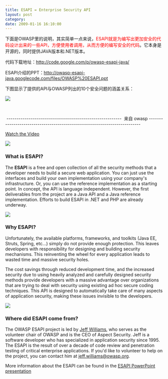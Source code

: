 ```yaml
---
title: ESAPI = Enterprise Security API
layout: post
category: 
date: 2009-01-16 16:10:00
---
```

  
[](http://www.youtube.com/watch?v=QAPD1jPn04g "http://www.youtube.com/watch?v=QAPD1jPn04g")

下面是OWASP里的说明，其实简单一点来说，<span style="color: red;">ESAPI就是为编写出更加安全的代码设计出来的一些API，方便使用者调用，从而方便的编写安全的代码</span>。它本身是开源的，同时提供JAVA版本和.NET版本。

代码下载地址：http://code.google.com/p/owasp-esapi-java/

ESAPI介绍的PPT：http://owasp-esapi-java.googlecode.com/files/OWASP%20ESAPI.ppt 

下图显示了提供的API与OWASP列出的10个安全问题的涵盖关系：

![](http://www.cnblogs.com/images/cnblogs_com/coderzh/security/esapi.png)

&nbsp;

&nbsp;---------------------------------------------------------&nbsp; 来自 owasp --------------------------------------------------------------------------
  
[Watch the Video](http://www.youtube.com/watch?v=QAPD1jPn04g "http://www.youtube.com/watch?v=QAPD1jPn04g")

![](http://www.cnblogs.com/CuteSoft_Client/CuteEditor/Images/anchor.gif)

###  What is ESAPI?

The **ESAPI** is a free and open collection of all the security methods that a developer needs to build a secure web application. You can just use the interfaces and build your own implementation using your company's infrastructure. Or, you can use the reference implementation as a starting point. In concept, the API is language independent. However, the first deliverables from the project are a Java API and a Java reference implementation. Efforts to build ESAPI in .NET and PHP are already underway. 

![](http://www.cnblogs.com/CuteSoft_Client/CuteEditor/Images/anchor.gif)

###  Why ESAPI?

Unfortunately, the available platforms, frameworks, and toolkits (Java EE, Struts, Spring, etc...) simply do not provide enough protection. This leaves developers with responsibility for designing and building security mechanisms. This reinventing the wheel for every application leads to wasted time and massive security holes. 

The cost savings through reduced development time, and the increased security due to using heavily analyzed and carefully designed security methods provide developers with a massive advantage over organizations that are trying to deal with security using existing ad hoc secure coding techniques. This API is designed to automatically take care of many aspects of application security, making these issues invisible to the developers. 

![](http://www.cnblogs.com/CuteSoft_Client/CuteEditor/Images/anchor.gif)

###  Where did ESAPI come from?

The OWASP ESAPI project is led by [Jeff Williams](http://www.owasp.org/index.php/User:Jeff_Williams "User:Jeff Williams"), who serves as the volunteer chair of OWASP and is the CEO of Aspect Security. Jeff is a software developer who has specialized in application security since 1995. The ESAPI is the result of over a decade of code review and penetration testing of critical enterprise applications. If you'd like to volunteer to help on the project, you can contact him at jeff.williams@owasp.org. 

More information about the ESAPI can be found in the [ESAPI PowerPoint presentation](http://owasp-esapi-java.googlecode.com/svn/trunk/documentation/OWASP%20ESAPI%20Overview.pptx "http://owasp-esapi-java.googlecode.com/svn/trunk/documentation/OWASP%20ESAPI%20Overview.pptx") 